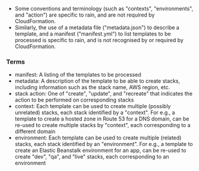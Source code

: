 
- Some conventions and terminology (such as "contexts", "environments", and "action") are specific to rain, and are not required by CloudFormation.
- Similarly, the use of a metadata file ("metadata.json") to describe a template, and a manifest ("manifest.yml") to list templates to be processed is specific to rain, and is not recognised by or required by CloudFormation.

### Terms

- manifest: A listing of the templates to be processed
- metadata: A description of the template to be able to create stacks, including information such as the stack name, AWS region, etc.
- stack action: One of "create", "update", and "recreate" that indicates the action to be performed on corresponding stacks
- context: Each template can be used to create multiple (possibly unrelated) stacks, each stack identified by a "context". For e.g., a template to create a hosted zone in Route 53 for a DNS domain, can be re-used to create multiple stacks by "context", each corresponding to a different domain
- environment: Each template can be used to create multiple (related) stacks, each stack identified by an "environment". For e.g., a template to create an Elastic Beanstalk environment for an app, can be re-used to create "dev", "qa", and "live" stacks, each corresponding to an environment
